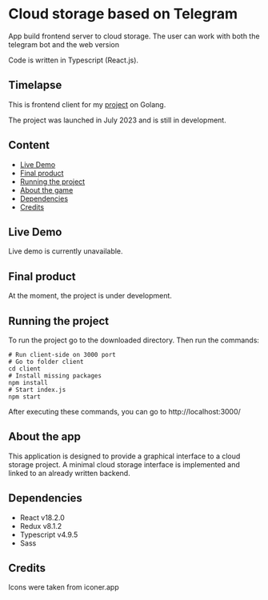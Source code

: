 
# Cloud storage based on Telegram

App build frontend server to cloud storage. The user can work with both the telegram bot and the web version

Code is written in Typescript (React.js).

## Timelapse
This is frontend client for my [project](https://github.com/egor-denisov/golang-tg-cloud) on Golang.

The project was launched in July 2023 and is still in development.

## Content
- [Live Demo](https://github.com/egor-denisov/web-tg-cloud#live-demo)
- [Final product](https://github.com/egor-denisov/web-tg-cloud#final-product)
- [Running the project](https://github.com/egor-denisov/web-tg-cloud#running-the-project)
- [About the game](https://github.com/egor-denisov/web-tg-cloud#about-the-app)
- [Dependencies](https://github.com/egor-denisov/web-tg-cloud#dependencies)
- [Credits](https://github.com/egor-denisov/web-tg-cloud#credits)

## Live Demo
Live demo is currently unavailable.
## Final product

At the moment, the project is under development. 

## Running the project
To run the project go to the downloaded directory. Then run the commands:
```
# Run client-side on 3000 port
# Go to folder client
cd client
# Install missing packages
npm install
# Start index.js
npm start
```
Аfter executing these commands, you can go to http://localhost:3000/

## About the app

This application is designed to provide a graphical interface to a cloud storage project. A minimal cloud storage interface is implemented and linked to an already written backend.

## Dependencies
- React v18.2.0
- Redux v8.1.2
- Typescript v4.9.5
- Sass

## Credits
Icons were taken from iconer.app
